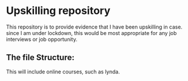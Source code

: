 # Upskilling repository
This repository is to provide evidence that I have been upskilling in case. since I am under lockdown, this would be most appropriate for any job interviews or job opportunity. 

## The file Structure:
This will include online courses, such as lynda.

